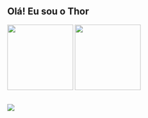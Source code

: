 ## Olá! Eu sou o Thor
<div>
<img height="150em" src="https://github-readme-stats.vercel.app/api?username=Kravellas&show_icons=true&theme=dark"/>
<img height="150em" src="https://github-readme-stats.vercel.app/api/top-langs/?username=Kravellas&layout=compact&theme=dark"/>

##
<a href="https://www.linkedin.com/in/thor-caravellas-campos-8b2200362" target="_blank"><img src="https://img.shields.io/badge/-LinkedIn-%230077B5?style=for-the-badge&logo=linkedin&logocolor=white" target="_blank">
</a>
